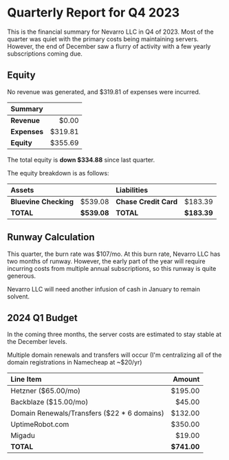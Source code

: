# Quarterly Report for Q4 2023

This is the financial summary for Nevarro LLC in Q4 of 2023. Most of the quarter
was quiet with the primary costs being maintaining servers. However, the end of
December saw a flurry of activity with a few yearly subscriptions coming due.

## Equity

No revenue was generated, and $319.81 of expenses were incurred.

| **Summary**  |         |
| :----------- | ------: |
| **Revenue**  |   $0.00 |
| **Expenses** | $319.81 |
| **Equity**   | $355.69 |

The total equity is **down $334.88** since last quarter.

The equity breakdown is as follows:

| **Assets**            |             | **Liabilities**       |             |
| :-------------------- | ----------: | :-------------------- | ----------: |
| **Bluevine Checking** |     $539.08 | **Chase Credit Card** |     $183.39 |
| **TOTAL**             | **$539.08** | **TOTAL**             | **$183.39** |

## Runway Calculation

This quarter, the burn rate was $107/mo. At this burn rate, Nevarro LLC has two
months of runway. However, the early part of the year will require incurring
costs from multiple annual subscriptions, so this runway is quite generous.

Nevarro LLC will need another infusion of cash in January to remain solvent.

## 2024 Q1 Budget

In the coming three months, the server costs are estimated to stay stable at the
December levels.

Multiple domain renewals and transfers will occur (I'm centralizing all of the
domain registrations in Namecheap at ~$20/yr)

| **Line Item**                               |  **Amount** |
| :------------------------------------------ | ----------: |
| Hetzner ($65.00/mo)                         |     $195.00 |
| Backblaze ($15.00/mo)                       |      $45.00 |
| Domain Renewals/Transfers ($22 * 6 domains) |     $132.00 |
| UptimeRobot.com                             |     $350.00 |
| Migadu                                      |      $19.00 |
| **TOTAL**                                   | **$741.00** |
